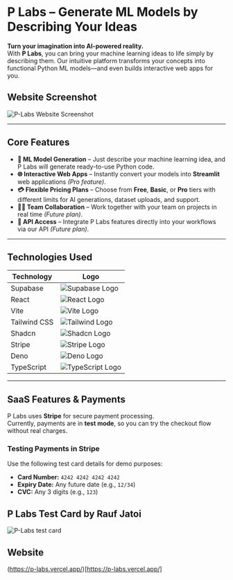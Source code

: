 # **P Labs – Generate ML Models by Describing Your Ideas**

**Turn your imagination into AI-powered reality.**  
With **P Labs**, you can bring your machine learning ideas to life simply by describing them. Our intuitive platform transforms your concepts into functional Python ML models—and even builds interactive web apps for you.

## **Website Screenshot**  
![P-Labs Website Screenshot](public/plabs.png)  

---

## **Core Features**

- **🚀 ML Model Generation** – Just describe your machine learning idea, and P Labs will generate ready-to-use Python code.  
- **🌐 Interactive Web Apps** – Instantly convert your models into **Streamlit** web applications *(Pro feature)*.  
- **💳 Flexible Pricing Plans** – Choose from **Free**, **Basic**, or **Pro** tiers with different limits for AI generations, dataset uploads, and support.  
- **👨‍💻 Team Collaboration** – Work together with your team on projects in real time *(Future plan)*.  
- **🔌 API Access** – Integrate P Labs features directly into your workflows via our API *(Future plan)*.  

---

## **Technologies Used**

| Technology  | Logo |
|-------------|------|
| Supabase    | ![Supabase Logo](public/supabase.png) |
| React       | ![React Logo](public/react.png) |
| Vite        | ![Vite Logo](public/vite.png) |
| Tailwind CSS| ![Tailwind Logo](public/tailwind.png) |
| Shadcn      | ![Shadcn Logo](public/shadcn.jpg) |
| Stripe      | ![Stripe Logo](public/stripe.png) |
| Deno        | ![Deno Logo](public/deno.png) |
| TypeScript  | ![TypeScript Logo](public/ts.png) |  

---

## **SaaS Features & Payments**

P Labs uses **Stripe** for secure payment processing.  
Currently, payments are in **test mode**, so you can try the checkout flow without real charges.

### **Testing Payments in Stripe**

Use the following test card details for demo purposes:  

- **Card Number:** `4242 4242 4242 4242`  
- **Expiry Date:** Any future date (e.g., `12/34`)  
- **CVC:** Any 3 digits (e.g., `123`)  

## **P Labs Test Card by Rauf Jatoi** 

![P-Labs test card](public/test.png)  

## **Website**
(https://p-labs.vercel.app/)[https://p-labs.vercel.app/]